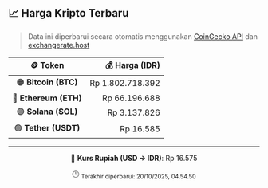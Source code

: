 

<!-- HARGA_KRIPTO -->
## 📈 Harga Kripto Terbaru

> Data ini diperbarui secara otomatis menggunakan [CoinGecko API](https://www.coingecko.com/) dan [exchangerate.host](https://exchangerate.host/)

<div align="center">

| 🪙 Token | 💰 Harga (IDR) |
|:------:|---------------:|
| 🟠 **Bitcoin (BTC)**   | Rp 1.802.718.392 |
| 🔵 **Ethereum (ETH)**  | Rp 66.196.688 |
| 🟣 **Solana (SOL)**    | Rp 3.137.826 |
| 🟢 **Tether (USDT)**   | Rp 16.585 |

---

💱 **Kurs Rupiah (USD → IDR)**: Rp 16.575

🕒 <sub>Terakhir diperbarui: 20/10/2025, 04.54.50</sub>

</div>
<!-- /HARGA_KRIPTO -->